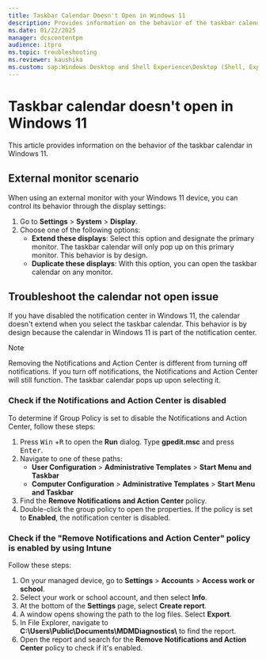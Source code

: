 ```yaml
---
title: Taskbar Calendar Doesn't Open in Windows 11
description: Provides information on the behavior of the taskbar calendar in Windows 11. 
ms.date: 01/22/2025
manager: dcscontentpm
audience: itpro
ms.topic: troubleshooting
ms.reviewer: kaushika
ms.custom: sap:Windows Desktop and Shell Experience\Desktop (Shell, Explorer.exe init, themes, colors, icons, recycle bin), csstroubleshoot
---
```

# Taskbar calendar doesn't open in Windows 11

This article provides information on the behavior of the taskbar calendar in Windows 11.

## External monitor scenario

When using an external monitor with your Windows 11 device, you can control its behavior through the display settings:

1. Go to **Settings** > **System** > **Display**.
2. Choose one of the following options:
   - **Extend these displays**: Select this option and designate the primary monitor. The taskbar calendar will only pop up on this primary monitor. This behavior is by design.
   - **Duplicate these displays**: With this option, you can open the taskbar calendar on any monitor.

## Troubleshoot the calendar not open issue

If you have disabled the notification center in Windows 11, the calendar doesn't extend when you select the taskbar calendar. This behavior is by design because the calendar in Windows 11 is part of the notification center.

> [!NOTE]
> Removing the Notifications and Action Center is different from turning off notifications. If you turn off notifications, the Notifications and Action Center will still function. The taskbar calendar pops up upon selecting it.

### Check if the Notifications and Action Center is disabled

To determine if Group Policy is set to disable the Notifications and Action Center, follow these steps:

1. Press <kbd>Win</kbd> +<kbd>R</kbd>  to open the **Run** dialog. Type **gpedit.msc** and press <kbd>Enter</kbd>.
2. Navigate to one of these paths:
   - **User Configuration** > **Administrative Templates** > **Start Menu and Taskbar**
   - **Computer Configuration** > **Administrative Templates** > **Start Menu and Taskbar**
3. Find the **Remove Notifications and Action Center** policy.
4. Double-click the group policy to open the properties. If the policy is set to **Enabled**, the notification center is disabled.

### Check if the "Remove Notifications and Action Center" policy is enabled by using Intune

Follow these steps:

1. On your managed device, go to **Settings** > **Accounts** > **Access work or school**.
2. Select your work or school account, and then select **Info**.
3. At the bottom of the **Settings** page, select **Create report**.
4. A window opens showing the path to the log files. Select **Export**.
5. In File Explorer, navigate to **C:\Users\Public\Documents\MDMDiagnostics\\** to find the report.
6. Open the report and search for the **Remove Notifications and Action Center** policy to check if it's enabled.
